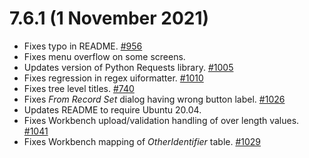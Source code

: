 # 7.6.1 (1 November 2021)

- Fixes typo in README. [#956](https://github.com/specify/specify7/issues/956)
- Fixes menu overflow on some screens.
- Updates version of Python Requests library. [#1005](https://github.com/specify/specify7/issues/1005)
- Fixes regression in regex uiformatter. [#1010](https://github.com/specify/specify7/issues/1010)
- Fixes tree level titles. [#740](https://github.com/specify/specify7/issues/740)
- Fixes _From Record Set_ dialog having wrong button label. [#1026](https://github.com/specify/specify7/issues/1026)
- Updates README to require Ubuntu 20.04.
- Fixes Workbench upload/validation handling of over length values. [#1041](https://github.com/specify/specify7/issues/1041)
- Fixes Workbench mapping of _OtherIdentifier_ table. [#1029](https://github.com/specify/specify7/issues/1029)

